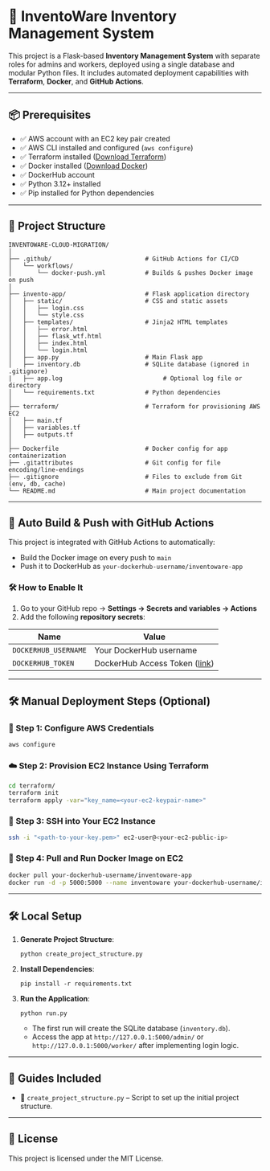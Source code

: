 # 🚀 InventoWare Inventory Management System

This project is a Flask-based **Inventory Management System** with separate roles for admins and workers, deployed using a single database and modular Python files. It includes automated deployment capabilities with **Terraform**, **Docker**, and **GitHub Actions**.

---

## 📦 Prerequisites

- ✅ AWS account with an EC2 key pair created
- ✅ AWS CLI installed and configured (`aws configure`)
- ✅ Terraform installed ([Download Terraform](https://terraform.io))
- ✅ Docker installed ([Download Docker](https://docker.com))
- ✅ DockerHub account
- ✅ Python 3.12+ installed
- ✅ Pip installed for Python dependencies

---

## 📁 Project Structure

```
INVENTOWARE-CLOUD-MIGRATION/
│
├── .github/                          # GitHub Actions for CI/CD
│   └── workflows/
│       └── docker-push.yml           # Builds & pushes Docker image on push
│
├── invento-app/                      # Flask application directory
│   ├── static/                       # CSS and static assets
│   │   ├── login.css
│   │   └── style.css
│   ├── templates/                    # Jinja2 HTML templates
│   │   ├── error.html
│   │   ├── flask_wtf.html
│   │   ├── index.html
│   │   └── login.html
│   ├── app.py                        # Main Flask app
│   ├── inventory.db                  # SQLite database (ignored in .gitignore)
|   ├── app.log                            # Optional log file or directory
│   └── requirements.txt              # Python dependencies
│
├── terraform/                        # Terraform for provisioning AWS EC2
│   ├── main.tf
│   ├── variables.tf
│   ├── outputs.tf
│
├── Dockerfile                        # Docker config for app containerization
├── .gitattributes                    # Git config for file encoding/line-endings
├── .gitignore                        # Files to exclude from Git (env, db, cache)
└── README.md                         # Main project documentation

```

---

## 🚀 Auto Build & Push with GitHub Actions

This project is integrated with GitHub Actions to automatically:

- Build the Docker image on every push to `main`
- Push it to DockerHub as `your-dockerhub-username/inventoware-app`

### 🛠 How to Enable It

1. Go to your GitHub repo → **Settings → Secrets and variables → Actions**
2. Add the following **repository secrets**:

| Name                | Value                               |
|---------------------|-------------------------------------|
| `DOCKERHUB_USERNAME`| Your DockerHub username             |
| `DOCKERHUB_TOKEN`   | DockerHub Access Token ([link](https://hub.docker.com/settings/security)) |

---

## 🛠️ Manual Deployment Steps (Optional)

### 🔐 Step 1: Configure AWS Credentials
```bash
aws configure
```

### ☁️ Step 2: Provision EC2 Instance Using Terraform

```bash
cd terraform/
terraform init
terraform apply -var="key_name=<your-ec2-keypair-name>"
```

### 🔗 Step 3: SSH into Your EC2 Instance

```bash
ssh -i "<path-to-your-key.pem>" ec2-user@<your-ec2-public-ip>
```

### 🚀 Step 4: Pull and Run Docker Image on EC2

```bash
docker pull your-dockerhub-username/inventoware-app
docker run -d -p 5000:5000 --name inventoware your-dockerhub-username/inventoware-app
```

---

## 🛠️ Local Setup

1. **Generate Project Structure**:
   ```
   python create_project_structure.py
   ```
2. **Install Dependencies**:
   ```
   pip install -r requirements.txt
   ```
3. **Run the Application**:
   ```
   python run.py
   ```
   - The first run will create the SQLite database (`inventory.db`).
   - Access the app at `http://127.0.0.1:5000/admin/` or `http://127.0.0.1:5000/worker/` after implementing login logic.

---

## 📖 Guides Included

- 📘 `create_project_structure.py` – Script to set up the initial project structure.


---

## 📄 License

This project is licensed under the MIT License.

